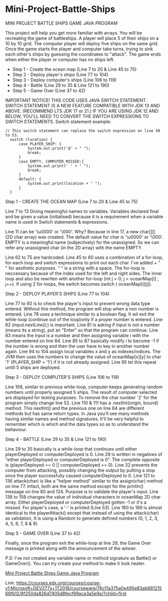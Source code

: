 # Mini-Project-Battle-Ships
MINI PROJECT BATTLE SHIPS GAME JAVA PROGRAM

This project will help you get more familiar with arrays. You will be recreating the game of battleships. A player will place 5 of their ships on a 10 by 10 grid. The computer player will deploy five ships on the same grid. Once the game starts the player and computer take turns, trying to sink each other's ships by guessing the coordinates to "attack". The game ends when either the player or computer has no ships left.

- Step 1 - Create the ocean map (Line 7 to 20 & Line 45 to 75)
- Step 2 - Deploy player's ships (Line 77 to 104)
- Step 3 - Deploy computer's ships (Line 106 to 119)
- Step 4 - Battle (Line 29 to 35 & Line 121 to 190)
- Step 5 - Game Over (Line 37 to 42)

IMPORTANT NOTICE! THIS CODE USES JAVA SWITCH STATEMENT. SWITCH STATEMENT IS A NEW FEATURE COMPATIBLE WITH JDK 13 AND ABOVE. (RECOMMEND LTS JDK 17 or 21.) IF YOU ARE USING JDK 12 AND BELOW, YOU'LL NEED TO CONVERT THE SWITCH EXPRESSIONS TO SWITCH STATEMENTS. Switch statement example:

```
// This switch statement can replace the switch expression on line 50 to 53.
  switch (location) {
      case PLAYER_SHIP: {
          System.out.print('@' + " ");
          break;
      }
      case EMPTY, COMPUTER_MISSED:{ 
          System.out.print(' ' + " "); 
          break;
      }
      default: { 
          System.out.print(location + " "); 
      }
  }
```

Step 1 - CREATE THE OCEAN MAP (Line 7 to 20 & Line 45 to 75)

Line 7 to 13
Giving meaningful names to variables. Variables declared final and be given a value (initialised) because it is a requirement when a variable name is used in Switch statements & expressions. 

Line 11 can be '\u0000' or '\000'. Why? Because in line 17, a new char[][] (2D char array) was created. The default value for char is '\u0000' or '\000'. EMPTY is a meaningful name (subjectively) for the unassigned. So we can refer any unassigned char (in the 2D array) with the name EMPTY.

Line 62 to 75 are hardcoded. 
Line 45 to 60 uses a combination of a for-loop, for-each loop and switch expressions to print out each char. I've added +  " " for aesthetic purposes. " " is a string with a space. The for-loop is neccessary because of the index used for the left and right sides. The inner loop and also be rewriten with another for-loop (int j = 0; j < oceanMap[i] ;  j++). If using 2 for-loops, the switch becomes switch ( oceanMap[i][j]).


Step 2 - DEPLOY PLAYER'S SHIPS (Line 77 to 104)

Line 77 to 92 is to check the player's input to prevent wrong data type entered. Without this method, the program will stop when a non number is entered. Line 78 uses a technique similar to a boolean flag. It wil exit the while-loop (continue out of the loop)only if a proper number is entered. Line 82 (input.nextLine();) is important. Line 81 is asking if input is not a number (means its a string), put an "Enter" so that the program can continue. Line 83 means the input is a number and then assigning variable i with the number entered on line 84. Line 85 to 87 basically modify i to become -1 if the number is wrong and then the user have to key in another number again.
Line 94 to 104 assign local variables x and y as indexes/indices. The JVM then uses the numbers to change the value of oceanMap[x][y] to char '1' (PLAYER_SHIP = '1') if it is not already assigned. Line 95 let this repeat untill 5 ships are deployed.


Step 3 - DEPLOY COMPUTER'S SHIPS (Line 106 to 119)

Line 108, similar to previous while-loop, computer keeps generating random numbers until properly assigned 5 ships. The result of computer selected are displayed for testing purposes. To remove the char number '2' for the program simply change line 52.
Line 110 & 111 has a .nextInt(origin, bound) method. This nextInt() and the previous one on line 84 are different methods but has same return types. In Java you'll see many methods having similar names and method signatures. It'll be very helpful to remember which is which and the data types so as to understand the behaviour.


Step 4 - BATTLE (Line 29 to 35 & Line 121 to 190)

Line 29 to 35 basically is a while-loop that continues until either playerDeployed or computerDeployed is 0. Line 29 is written in negatives of "either playerDeployed or computerDeployed is 0". The complete opposite is (playerDeployed == 0 || computerDeployed == 0). Line 32 prevents the computer from attacking, possibly changing the output by putting a stop once the player successfully caused computerDeployed to 0. 
Line 121 to 136 attack(char) is like a "helper method" similar to the assign(char) method on line 77. Infact, both are the same method except for the println() message on line 80 and 124. Purpose is to validate the player's input.
Line 138 to 158 changes the value of individual characters in oceanMap 2D char array. Either playerDeployed or computerDeployed gotten -1 or it's a missed. For player's case, a '-' is printed (Line 53).
Line 160 to 189 is almost identical to the playerAttack() except that instead of using the attack(char) as validation, It is using a Random to generate defined numbers (0, 1, 2, 3, 4, 5, 6, 7, 8 & 9). 

Step 5 - GAME OVER (Line 37 to 42)

Finally, once the program exit the while-loop at line 29, the Game Over message is printed along with the announcement of the winner.

P.S: I've not created any variable name or method signature as Battle() or GameOver(). You can try create your method to make it look neater.

<a href="https://github.com/Joshua-Ho-Gwok-Hin/Mini-Project-Battle-Ships/blob/main/BattleShipGame.java">Mini Project Battle Ships Game Java Program</a>

Link: https://courses.edx.org/courses/course-v1:Microsoft+DEV277x+1T2018/courseware/76c11a375a0e495e83ab68121566fb12/8f250da826d7405d8fecf99aca3a5e9a/?child=first 
